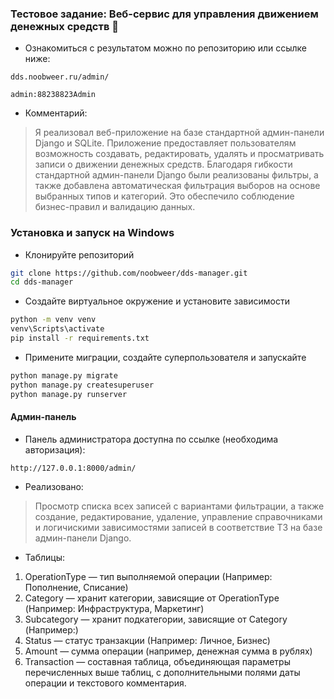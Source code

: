 ### **Тестовое задание: Веб-сервис для управления движением денежных средств 🥰**
- Ознакомиться с результатом можно по репозиторию или ссылке ниже:
```
dds.noobweer.ru/admin/
```
```
admin:88238823Admin
```
- Комментарий:
> Я реализовал веб-приложение на базе стандартной админ-панели Django и SQLite. Приложение предоставляет пользователям возможность создавать, редактировать, удалять и просматривать записи о движении денежных средств. Благодаря гибкости стандартной админ-панели Django были реализованы фильтры, а также добавлена автоматическая фильтрация выборов на основе выбранных типов и категорий. Это обеспечило соблюдение бизнес-правил и валидацию данных.

### **Установка и запуск на Windows**
- Клонируйте репозиторий
```bash
git clone https://github.com/noobweer/dds-manager.git
cd dds-manager
```
- Создайте виртуальное окружение и установите зависимости
```bash
python -m venv venv
venv\Scripts\activate
pip install -r requirements.txt
```
- Примените миграции, создайте суперпользователя и запускайте
```bash
python manage.py migrate
python manage.py createsuperuser
python manage.py runserver
```

#### **Админ-панель**
- Панель администратора доступна по ссылке (необходима авторизация):
```
http://127.0.0.1:8000/admin/
```
- Реализовано:
> Просмотр списка всех записей c вариантами фильтрации, а также создание, редактирование, удаление, управление справочниками и логичискими зависимостями записей в соответствие ТЗ на базе админ-панели Django.

- Таблицы:
1. OperationType — тип выполняемой операции (Например: Пополнение, Списание)
2. Category — хранит категории, зависящие от OperationType (Например: Инфраструктура, Маркетинг)
3. Subcategory — хранит подкатегории, зависящие от Category (Например:)
4. Status — статус транзакции (Например: Личное, Бизнес)
5. Amount — сумма операции (например, денежная сумма в рублях)
6. Transaction — составная таблица, объединяющая параметры перечисленных выше таблиц, с дополнительными полями даты операции и текстового комментария.